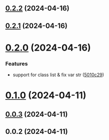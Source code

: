 ## [0.2.2](https://github.com/PengBoUESTC/vite-plugin-els-movable/compare/v0.2.1...v0.2.2) (2024-04-16)



## [0.2.1](https://github.com/PengBoUESTC/vite-plugin-els-movable/compare/v0.2.0...v0.2.1) (2024-04-16)



# [0.2.0](https://github.com/PengBoUESTC/vite-plugin-els-movable/compare/v0.1.0...v0.2.0) (2024-04-16)


### Features

* support for class list & fix var str ([5010c29](https://github.com/PengBoUESTC/vite-plugin-els-movable/commit/5010c29f749e591a80bc3bfeb76d61f9512390cf))



# [0.1.0](https://github.com/PengBoUESTC/vite-plugin-els-movable/compare/v0.0.3...v0.1.0) (2024-04-11)



## [0.0.3](https://github.com/PengBoUESTC/vite-plugin-els-movable/compare/v0.0.2...v0.0.3) (2024-04-11)



## 0.0.2 (2024-04-11)




